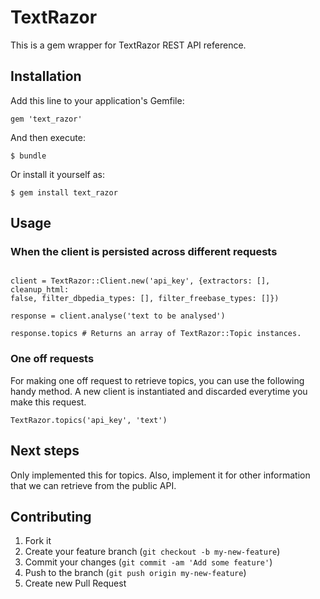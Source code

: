 # TextRazor

This is a gem wrapper for TextRazor REST API reference.

## Installation

Add this line to your application's Gemfile:

    gem 'text_razor'

And then execute:

    $ bundle

Or install it yourself as:

    $ gem install text_razor

## Usage

### When the client is persisted across different requests

```

client = TextRazor::Client.new('api_key', {extractors: [], cleanup_html:
false, filter_dbpedia_types: [], filter_freebase_types: []})

response = client.analyse('text to be analysed')

response.topics # Returns an array of TextRazor::Topic instances.

```

### One off requests

For making one off request to retrieve topics, you can use the following
handy method. A new client is instantiated and discarded everytime you 
make this request.

```
TextRazor.topics('api_key', 'text')

```

## Next steps

Only implemented this for topics. Also, implement it for other
information that we can retrieve from the public API.


## Contributing

1. Fork it
2. Create your feature branch (`git checkout -b my-new-feature`)
3. Commit your changes (`git commit -am 'Add some feature'`)
4. Push to the branch (`git push origin my-new-feature`)
5. Create new Pull Request
